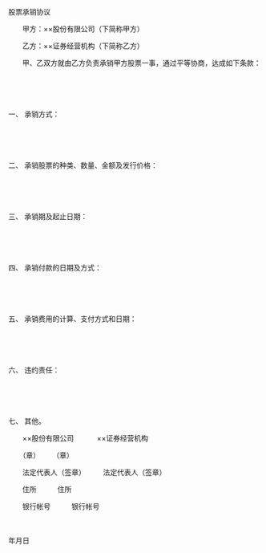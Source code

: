 



股票承销协议



 

　　甲方：××股份有限公司（下简称甲方）

　　乙方：××证券经营机构（下简称乙方）　　

　　甲、乙双方就由乙方负责承销甲方股票一事，通过平等协商，达成如下条款：

　　

　　

一、
承销方式：

　　

　　

二、
承销股票的种类、数量、金额及发行价格：

　　

　　

三、
承销期及起止日期：

　　

　　

四、
承销付款的日期及方式：

　　

　　

五、
承销费用的计算、支付方式和日期：

　　

　　

六、
违约责任：

　　

　　

七、
其他。　　

　　××股份有限公司　　　 ××证券经营机构

　　（章）　　 （章）

　　法定代表人（签章）　　　法定代表人（签章）

　　住所　　　住所

　　银行帐号　　　银行帐号

　　


 年月日
 
　　



　　